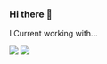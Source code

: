 ### Hi there 👋

I Current working with...


<a href="https://developer.android.com" target="_blank"><img src="https://img.shields.io/badge/Android-3DDC84?style=flat-square&logo=Android&logoColor=white"/></a>
<a href="https://developer.android.com" target="_blank"><img src="https://img.shields.io/badge/Kotlin-#7F52FF?style=flat-square&logo=Android&logoColor=white"/></a>
